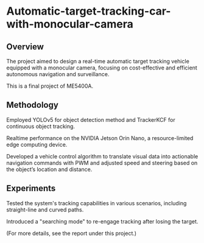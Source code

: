 # Automatic-target-tracking-car-with-monocular-camera

## Overview
The project aimed to design a real-time automatic target tracking vehicle equipped with a monocular camera, focusing on cost-effective and efficient autonomous navigation and surveillance.

This is a final project of ME5400A.

## Methodology
Employed YOLOv5 for object detection method and TrackerKCF for continuous object tracking.

Realtime performance on the NVIDIA Jetson Orin Nano, a resource-limited edge computing device.

Developed a vehicle control algorithm to translate visual data into actionable navigation commands with PWM and adjusted speed and steering based on the object’s location and distance.

## Experiments
Tested the system's tracking capabilities in various scenarios, including straight-line and curved paths.

Introduced a "searching mode" to re-engage tracking after losing the target.

(For more details, see the report under this project.)
